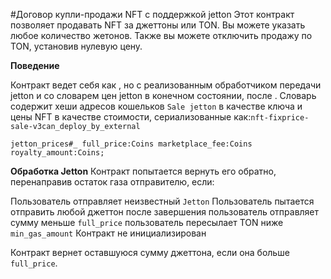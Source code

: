 #Договор купли-продажи NFT с поддержкой jetton
Этот контракт позволяет продавать NFT за джеттоны или TON. Вы можете указать любое количество жетонов. Также вы можете отключить продажу по TON, установив нулевую цену.

**Поведение**

Контракт ведет себя как , но с реализованным обработчиком передачи jetton и со словарем цен jetton в конечном состоянии, после . Словарь содержит хеши адресов кошельков `Sale jetton` в качестве ключа и цены NFT в качестве стоимости, сериализованные как:`nft-fixprice-sale-v3can_deploy_by_external`

```
jetton_prices#_ full_price:Coins marketplace_fee:Coins royalty_amount:Coins;
```
**Обработка Jetton**
Контракт попытается вернуть его обратно, перенаправив остаток газа отправителю, если:

Пользователь отправляет неизвестный `Jetton`
Пользователь пытается отправить любой джеттон после завершения
пользователь отправляет сумму меньше `full_price`
пользователь пересылает TON ниже `min_gas_amount`
Контракт не инициализирован

Контракт вернет оставшуюся сумму джеттона, если она больше `full_price`.
